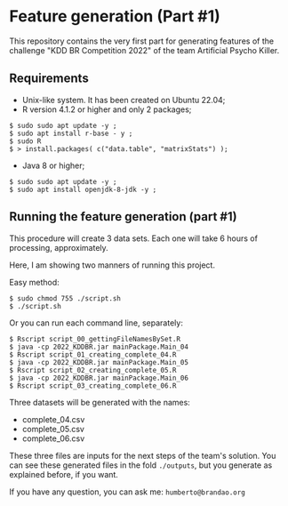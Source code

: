 
# Feature generation (Part #1)

This repository contains the very first part for generating features of the 
challenge "KDD BR Competition 2022" of the team Artificial Psycho Killer.

## Requirements

* Unix-like system. It has been created on Ubuntu 22.04;
* R version 4.1.2 or higher and only 2 packages;
```
$ sudo sudo apt update -y ;
$ sudo apt install r-base - y ;
$ sudo R
$ > install.packages( c("data.table", "matrixStats") );
```

* Java 8 or higher;

```
$ sudo sudo apt update -y ;
$ sudo apt install openjdk-8-jdk -y ;
```

## Running the feature generation (part #1)

This procedure will create 3 data sets. Each one will take 6 hours of processing, approximately.

Here, I am showing two manners of running this project.

Easy method:

```
$ sudo chmod 755 ./script.sh
$ ./script.sh
```

Or you can run each command line, separately:

```
$ Rscript script_00_gettingFileNamesBySet.R
$ java -cp 2022_KDDBR.jar mainPackage.Main_04
$ Rscript script_01_creating_complete_04.R
$ java -cp 2022_KDDBR.jar mainPackage.Main_05
$ Rscript script_02_creating_complete_05.R
$ java -cp 2022_KDDBR.jar mainPackage.Main_06
$ Rscript script_03_creating_complete_06.R
```

Three datasets will be generated with the names:
* complete_04.csv
* complete_05.csv
* complete_06.csv

These three files are inputs for the next steps of the team's solution. You can see these generated files in the fold `./outputs`, but you generate as explained before, if you want.

If you have any question, you can ask me: `humberto@brandao.org`

